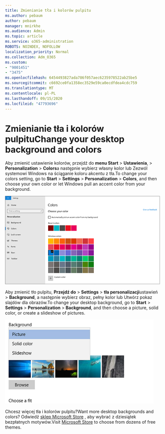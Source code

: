 ```yaml
---
title: Zmienianie tła i kolorów pulpitu
ms.author: pebaum
author: pebaum
manager: mnirkhe
ms.audience: Admin
ms.topic: article
ms.service: o365-administration
ROBOTS: NOINDEX, NOFOLLOW
localization_priority: Normal
ms.collection: Adm_O365
ms.custom:
- "9001451"
- "3475"
ms.openlocfilehash: 6454493827ada786f057aec6235978522ab25be5
ms.sourcegitcommit: c6692ce0fa1358ec3529e59ca0ecdfdea4cdc759
ms.translationtype: MT
ms.contentlocale: pl-PL
ms.lasthandoff: 09/15/2020
ms.locfileid: "47793696"
---
```

# <a name="change-your-desktop-background-and-colors"></a><span data-ttu-id="f6777-102">Zmienianie tła i kolorów pulpitu</span><span class="sxs-lookup"><span data-stu-id="f6777-102">Change your desktop background and colors</span></span>

<span data-ttu-id="f6777-103">Aby zmienić ustawienie kolorów, przejdź do **menu Start**  >  **Ustawienia**,  >  **Personalization**  >  **Colors**a następnie wybierz własny kolor lub Zezwól systemowi Windows na ściąganie koloru akcentu z tła.</span><span class="sxs-lookup"><span data-stu-id="f6777-103">To change your colors setting, go to **Start** > **Settings** > **Personalization** > **Colors**, and then choose your own color or let Windows pull an accent color from your background.</span></span>

![Personalizowanie kolorów w systemie Windows.](media/windows-personalization-colors.png)

<span data-ttu-id="f6777-105">Aby zmienić tło pulpitu, **Przejdź do**  >  **Settings**  >  **tła personalizacji**ustawień  >  **Background**, a następnie wybierz obraz, pełny kolor lub Utwórz pokaz slajdów dla obrazów.</span><span class="sxs-lookup"><span data-stu-id="f6777-105">To change your desktop background, go to **Start** > **Settings** > **Personalization** > **Background**, and then choose a picture, solid color, or create a slideshow of pictures.</span></span> 

![Zmienianie tła pulpitu systemu Windows.](media/windows-desktop-background.png)

<span data-ttu-id="f6777-107">Chcesz więcej tła i kolorów pulpitu?</span><span class="sxs-lookup"><span data-stu-id="f6777-107">Want more desktop backgrounds and colors?</span></span> <span data-ttu-id="f6777-108">Odwiedź [sklep Microsoft Store](https://www.microsoft.com/store/collections/windowsthemes) , aby wybrać z dziesiątek bezpłatnych motywów.</span><span class="sxs-lookup"><span data-stu-id="f6777-108">Visit [Microsoft Store](https://www.microsoft.com/store/collections/windowsthemes) to choose from dozens of free themes.</span></span>
